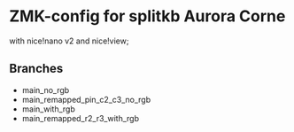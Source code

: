 
# ZMK-config for splitkb Aurora Corne 
with  nice!nano v2 and nice!view;

## Branches
- main_no_rgb
- main_remapped_pin_c2_c3_no_rgb
- main_with_rgb
- main_remapped_r2_r3_with_rgb

